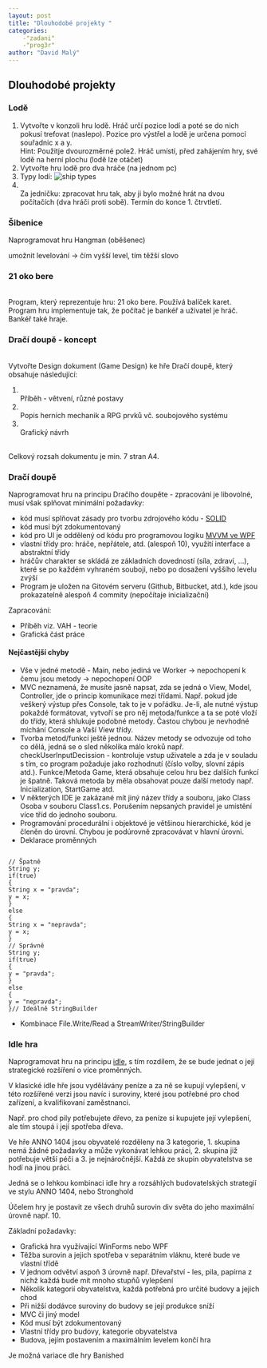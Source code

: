 ```yaml
---
layout: post
title: "Dlouhodobé projekty "
categories:
    -"zadani"
    -"prog3r"
author: "David Malý"
--- 
```



## Dlouhodobé projekty

### Lodě

1. Vytvořte v konzoli hru lodě. Hráč určí pozice lodí a poté se do nich pokusí trefovat (naslepo). Pozice pro výstřel a lodě je určena pomocí souřadnic x a y.
<br>    Hint: Použitje dvourozměrné pole2. Hráč umístí, před zahájením hry, své lodě na herní plochu (lodě lze otáčet)
3. Vytvořte hru lodě pro dva hráče (na jednom pc)
4. Typy lodí:		![ship types](http://lada.chytrackova.sweb.cz/hry/pics/lode.gif)
5. <br>        Za jedničku: zpracovat hru tak, aby ji bylo možné hrát na dvou počítačích (dva hráči proti sobě). Termín do konce 1. čtrvtletí.<br>


### Šibenice


Naprogramovat hru Hangman (oběšenec) 
umožnit levelování -> čím vyšší level, tím těžší slovo


### 21 oko bere


<br>Program, který reprezentuje hru: 21 oko bere. Používá balíček karet. Program hru implementuje tak, že počítač je bankéř a uživatel je hráč. Bankéř také hraje.


### Dračí doupě - koncept




<br>    Vytvořte Design dokument (Game Design) ke hře Dračí doupě, který obsahuje následující:<br>    
1. <br>            Příběh - větvení, různé postavy<br>
2. <br>            Popis herních mechanik a RPG prvků vč. soubojového systému<br>
3. <br>            Grafický návrh<br>



<br>    Celkový rozsah dokumentu je min. 7 stran A4.<br>


### Dračí doupě


Naprogramovat hru na principu Dračího doupěte - zpracování je libovolné, musí však splňovat minimální požadavky:


- kód musí splňovat zásady pro tvorbu zdrojového kódu - [SOLID](http://www.codeproject.com/Articles/703634/SOLID-architecture-principles-using-simple-Csharp)
- kód musí být zdokumentovaný
- kód pro UI je oddělený od kódu pro programovou logiku [MVVM ve WPF](https://ucitel.sps-prosek.cz/~maly/PRG/materials/csharp/#wpf)
- vlastní třídy pro: hráče, nepřátele, atd. (alespoň 10), využití interface a abstraktní třídy
- hráčův charakter se skládá ze základních dovedností (síla, zdraví, ...), které se po každém vyhraném souboji, nebo po dosažení vyššího levelu zvýší
- Program je uložen na Gitovém serveru (Github, Bitbucket, atd.), kde jsou prokazatelně alespoň 4 commity (nepočítaje inicializační)



Zapracování:


- Příběh viz. VAH - teorie
- Grafická část práce


#### Nejčastější chyby

- Vše v jedné metodě - Main, nebo jediná ve Worker -> nepochopení k čemu jsou metody -> nepochopení OOP
- MVC neznamená, že musíte jasně napsat, zda se jedná o View, Model, Controller, jde o princip komunikace mezi třídami. Např. pokud jde veškerý výstup přes Console, tak to je v pořádku. Je-li, ale nutné výstup pokaždé formátovat, vytvoří se pro něj metoda/funkce a ta se poté vloží do třídy, která shlukuje podobné metody. Častou chybou je nevhodné míchání Console a Vaší View třídy.
- Tvorba metod/funkcí ještě jednou. Název metody se odvozuje od toho co dělá, jedná se o sled několika málo kroků např. checkUserInputDecission - kontroluje vstup uživatele a zda je v souladu s tím, co program požaduje jako rozhodnutí (číslo volby, slovní zápis atd.). Funkce/Metoda Game, která obsahuje celou hru bez dalších funkcí je špatně. Taková metoda by měla obsahovat pouze další metody např. Inicialization, StartGame atd.
- V některých IDE je zakázané mít jiný název třídy a souboru, jako Class Osoba v souboru Class1.cs. Porušením nepsaných pravidel je umístění více tříd do jednoho souboru.
- Programování procedurální i objektové je většinou hierarchické, kód je členěn do úrovní. Chybou je podúrovně zpracovávat v hlavní úrovni.
- Deklarace proměnných

```

// Špatně
String y;
if(true)
{String x = "pravda";y = x;
}
else
{String x = "nepravda";y = x;
}
// Správně
String y;
if(true)
{y = "pravda";
}
else
{y = "nepravda";
}// Ideálně StringBuilder

```
- Kombinace File.Write/Read a StreamWriter/StringBuilder



### Idle hra


Naprogramovat hru na principu [idle](https://en.wikipedia.org/wiki/Incremental_game), s tím rozdílem, že se bude jednat o její strategické rozšíření o více proměnných.
V klasické idle hře jsou vydělávány peníze a za ně se kupují vylepšení, v této rozšířené verzi jsou navíc i suroviny, které jsou potřebné pro chod zařízení, a kvalifikovaní zaměstnanci.
Např. pro chod pily potřebujete dřevo, za peníze si kupujete její vylepšení, ale tím stoupá i její spotřeba dřeva.
Ve hře ANNO 1404 jsou obyvatelé rozděleny na 3 kategorie, 1. skupina nemá žádné požadavky a může vykonávat lehkou práci, 2. skupina již potřebuje větší péči a 3. je nejnáročnější. Každá ze skupin obyvatelstva se hodí na jinou práci.
Jedná se o lehkou kombinaci idle hry a rozsáhlých budovatelských strategií ve stylu ANNO 1404, nebo Stronghold
Účelem hry je postavit ze všech druhů surovin div světa do jeho maximální úrovně např. 10.
Základní požadavky:


- Grafická hra využívající WinForms nebo WPF
- Těžba surovin a jejich spotřeba v separátním vláknu, které bude ve vlastní třídě
- V jednom odvětví aspoň 3 úrovně např. Dřevařství - les, pila, papírna z nichž každá bude mít mnoho stupňů vylepšení
- Několik kategorií obyvatelstva, každá potřebná pro určité budovy a jejich chod
- Při nižší dodávce suroviny do budovy se její produkce sníží
- MVC či jiný model
- Kód musí být zdokumentovaný
- Vlastní třídy pro budovy, kategorie obyvatelstva
- Budova, jejím postavením a maximálním levelem končí hra

Je možná variace dle hry Banished
